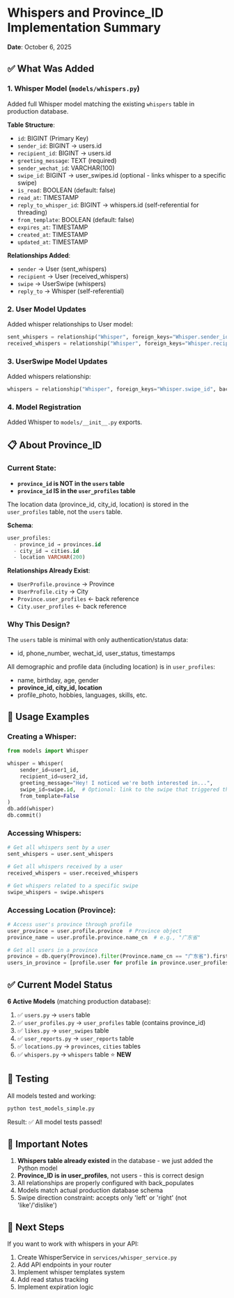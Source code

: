 # Whispers and Province_ID Implementation Summary

**Date**: October 6, 2025

## ✅ What Was Added

### 1. **Whisper Model** (`models/whispers.py`)
Added full Whisper model matching the existing `whispers` table in production database.

**Table Structure**:
- `id`: BIGINT (Primary Key)
- `sender_id`: BIGINT → users.id
- `recipient_id`: BIGINT → users.id
- `greeting_message`: TEXT (required)
- `sender_wechat_id`: VARCHAR(100)
- `swipe_id`: BIGINT → user_swipes.id (optional - links whisper to a specific swipe)
- `is_read`: BOOLEAN (default: false)
- `read_at`: TIMESTAMP
- `reply_to_whisper_id`: BIGINT → whispers.id (self-referential for threading)
- `from_template`: BOOLEAN (default: false)
- `expires_at`: TIMESTAMP
- `created_at`: TIMESTAMP
- `updated_at`: TIMESTAMP

**Relationships Added**:
- `sender` → User (sent_whispers)
- `recipient` → User (received_whispers)
- `swipe` → UserSwipe (whispers)
- `reply_to` → Whisper (self-referential)

### 2. **User Model Updates**
Added whisper relationships to User model:
```python
sent_whispers = relationship("Whisper", foreign_keys="Whisper.sender_id", back_populates="sender")
received_whispers = relationship("Whisper", foreign_keys="Whisper.recipient_id", back_populates="recipient")
```

### 3. **UserSwipe Model Updates**
Added whispers relationship:
```python
whispers = relationship("Whisper", foreign_keys="Whisper.swipe_id", back_populates="swipe")
```

### 4. **Model Registration**
Added Whisper to `models/__init__.py` exports.

## 📋 About Province_ID

### Current State:
- **`province_id` is NOT in the `users` table**
- **`province_id` IS in the `user_profiles` table**

The location data (province_id, city_id, location) is stored in the `user_profiles` table, not the `users` table.

**Schema**:
```sql
user_profiles:
  - province_id → provinces.id
  - city_id → cities.id  
  - location VARCHAR(200)
```

**Relationships Already Exist**:
- `UserProfile.province` → Province
- `UserProfile.city` → City
- `Province.user_profiles` ← back reference
- `City.user_profiles` ← back reference

### Why This Design?
The `users` table is minimal with only authentication/status data:
- id, phone_number, wechat_id, user_status, timestamps

All demographic and profile data (including location) is in `user_profiles`:
- name, birthday, age, gender
- **province_id, city_id, location**
- profile_photo, hobbies, languages, skills, etc.

## 🎯 Usage Examples

### Creating a Whisper:
```python
from models import Whisper

whisper = Whisper(
    sender_id=user1_id,
    recipient_id=user2_id,
    greeting_message="Hey! I noticed we're both interested in...",
    swipe_id=swipe.id,  # Optional: link to the swipe that triggered this
    from_template=False
)
db.add(whisper)
db.commit()
```

### Accessing Whispers:
```python
# Get all whispers sent by a user
sent_whispers = user.sent_whispers

# Get all whispers received by a user
received_whispers = user.received_whispers

# Get whispers related to a specific swipe
swipe_whispers = swipe.whispers
```

### Accessing Location (Province):
```python
# Access user's province through profile
user_province = user.profile.province  # Province object
province_name = user.profile.province.name_cn  # e.g., "广东省"

# Get all users in a province
province = db.query(Province).filter(Province.name_cn == "广东省").first()
users_in_province = [profile.user for profile in province.user_profiles]
```

## ✅ Current Model Status

**6 Active Models** (matching production database):
1. ✅ `users.py` → `users` table
2. ✅ `user_profiles.py` → `user_profiles` table (contains province_id)
3. ✅ `likes.py` → `user_swipes` table
4. ✅ `user_reports.py` → `user_reports` table
5. ✅ `locations.py` → `provinces`, `cities` tables
6. ✅ `whispers.py` → `whispers` table ⭐ **NEW**

## 🔧 Testing

All models tested and working:
```bash
python test_models_simple.py
```

Result: ✅ All model tests passed!

## 📌 Important Notes

1. **Whispers table already existed** in the database - we just added the Python model
2. **Province_ID is in user_profiles**, not users - this is correct design
3. All relationships are properly configured with back_populates
4. Models match actual production database schema
5. Swipe direction constraint: accepts only 'left' or 'right' (not 'like'/'dislike')

## 🚀 Next Steps

If you want to work with whispers in your API:
1. Create WhisperService in `services/whisper_service.py`
2. Add API endpoints in your router
3. Implement whisper templates system
4. Add read status tracking
5. Implement expiration logic
